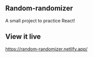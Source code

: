 ## Random-randomizer

A small project to practice React!

## View it live

https://random-randomizer.netlify.app/
